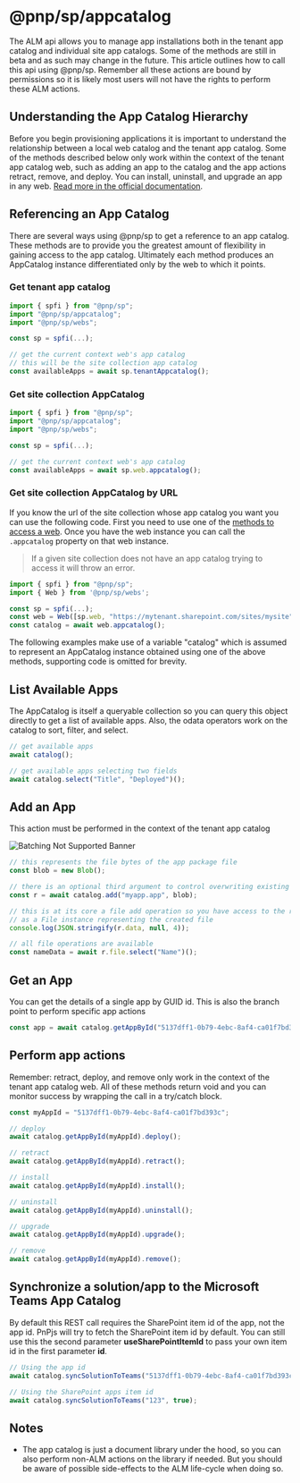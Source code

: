 # @pnp/sp/appcatalog

The ALM api allows you to manage app installations both in the tenant app catalog and individual site app catalogs. Some of the methods are still in beta and as such may change in the future. This article outlines how to call this api using @pnp/sp. Remember all these actions are bound by permissions so it is likely most users will not have the rights to perform these ALM actions.

## Understanding the App Catalog Hierarchy

Before you begin provisioning applications it is important to understand the relationship between a local web catalog and the tenant app catalog. Some of the methods described below only work within the context of the tenant app catalog web, such as adding an app to the catalog and the app actions retract, remove, and deploy. You can install, uninstall, and upgrade an app in any web. [Read more in the official documentation](https://docs.microsoft.com/en-us/sharepoint/dev/apis/alm-api-for-spfx-add-ins).

## Referencing an App Catalog

There are several ways using @pnp/sp to get a reference to an app catalog. These methods are to provide you the greatest amount of flexibility in gaining access to the app catalog. Ultimately each method produces an AppCatalog instance differentiated only by the web to which it points.

### Get tenant app catalog

```TypeScript
import { spfi } from "@pnp/sp";
import "@pnp/sp/appcatalog";
import "@pnp/sp/webs";

const sp = spfi(...);

// get the current context web's app catalog
// this will be the site collection app catalog
const availableApps = await sp.tenantAppcatalog();
```

### Get site collection AppCatalog

```TypeScript
import { spfi } from "@pnp/sp";
import "@pnp/sp/appcatalog";
import "@pnp/sp/webs";

const sp = spfi(...);

// get the current context web's app catalog
const availableApps = await sp.web.appcatalog();
```

### Get site collection AppCatalog by URL

If you know the url of the site collection whose app catalog you want you can use the following code. First you need to use one of the [methods to access a web](https://pnp.github.io/pnpjs/sp/webs/#access-a-web). Once you have the web instance you can call the `.appcatalog` property on that web instance.

> If a given site collection does not have an app catalog trying to access it will throw an error.

```TypeScript
import { spfi } from "@pnp/sp";
import { Web } from '@pnp/sp/webs';

const sp = spfi(...);
const web = Web([sp.web, "https://mytenant.sharepoint.com/sites/mysite"]);
const catalog = await web.appcatalog();
```

The following examples make use of a variable "catalog" which is assumed to represent an AppCatalog instance obtained using one of the above methods, supporting code is omitted for brevity.

## List Available Apps

The AppCatalog is itself a queryable collection so you can query this object directly to get a list of available apps. Also, the odata operators work on the catalog to sort, filter, and select.

```TypeScript
// get available apps
await catalog();

// get available apps selecting two fields
await catalog.select("Title", "Deployed")();
```

## Add an App

This action must be performed in the context of the tenant app catalog

![Batching Not Supported Banner](https://img.shields.io/badge/Batching%20Not%20Supported-important.svg)

```TypeScript
// this represents the file bytes of the app package file
const blob = new Blob();

// there is an optional third argument to control overwriting existing files
const r = await catalog.add("myapp.app", blob);

// this is at its core a file add operation so you have access to the response data as well
// as a File instance representing the created file
console.log(JSON.stringify(r.data, null, 4));

// all file operations are available
const nameData = await r.file.select("Name")();
```

## Get an App

You can get the details of a single app by GUID id. This is also the branch point to perform specific app actions

```TypeScript
const app = await catalog.getAppById("5137dff1-0b79-4ebc-8af4-ca01f7bd393c")();
```

## Perform app actions

Remember: retract, deploy, and remove only work in the context of the tenant app catalog web. All of these methods return void and you can monitor success by wrapping the call in a try/catch block.

```TypeScript
const myAppId = "5137dff1-0b79-4ebc-8af4-ca01f7bd393c";

// deploy
await catalog.getAppById(myAppId).deploy();

// retract
await catalog.getAppById(myAppId).retract();

// install
await catalog.getAppById(myAppId).install();

// uninstall
await catalog.getAppById(myAppId).uninstall();

// upgrade
await catalog.getAppById(myAppId).upgrade();

// remove
await catalog.getAppById(myAppId).remove();

```

## Synchronize a solution/app to the Microsoft Teams App Catalog

By default this REST call requires the SharePoint item id of the app, not the app id. PnPjs will try to fetch the SharePoint item id by default. You can still use this the second parameter __useSharePointItemId__ to pass your own item id in the first parameter __id__.

```TypeScript
// Using the app id
await catalog.syncSolutionToTeams("5137dff1-0b79-4ebc-8af4-ca01f7bd393c");

// Using the SharePoint apps item id
await catalog.syncSolutionToTeams("123", true);
```

## Notes

* The app catalog is just a document library under the hood, so you can also perform non-ALM actions on the library if needed. But you should be aware of possible side-effects to the ALM life-cycle when doing so.
